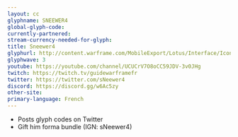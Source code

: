 ```yaml
---
layout: cc
glyphname: SNEEWER4
global-glyph-code: 
currently-partnered: 
stream-currency-needed-for-glyph: 
title: Sneewer4 
glyphurl: http://content.warframe.com/MobileExport/Lotus/Interface/Icons/Player/ContentCreators/VGWFR.png
glyphwave: 3
youtube: https://youtube.com/channel/UCUCrV7O8oCC59JDV-3v0JHg
twitch: https://twitch.tv/guidewarframefr
twitter: https://twitter.com/sNeewer4
discord: https://discord.gg/w6Ac5zy
other-site: 
primary-language: French
---
```

* Posts glyph codes on Twitter
* Gift him forma bundle (IGN: sNeewer4)
